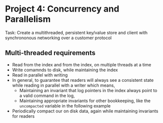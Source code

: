 # Project 4: Concurrency and Parallelism
Task: Create a multithreaded, persistent key/value store and client with synchrononous networking over a customer protocol

## Multi-threaded requirements
- Read from the index and from the index, on multiple threads at a time
- Write comamnds to disk, while maintaining the index
- Read in parallel with writing
- In general, to guarantee that readers will always see a consistent state while reading in parallel with a writer which means,
    - Maintaining an invariant that log pointers in the index always point to a valid command in the log,
    - Maintaining appropriate invariants for other bookkeeping, like the `uncompacted` variable in the following example
- Periodically compact our on disk data, again while maintaining invariants for readers
